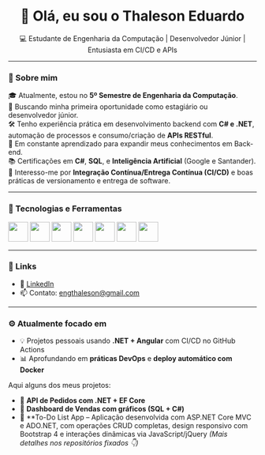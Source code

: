 <h1 align="center">👋 Olá, eu sou o Thaleson Eduardo</h1>
<p align="center">💻 Estudante de Engenharia da Computação | Desenvolvedor Júnior | Entusiasta em CI/CD e APIs</p>

---

### 🧠 Sobre mim

🎓 Atualmente, estou no **5º Semestre de Engenharia da Computação**.<br>
💼 Buscando minha primeira oportunidade como estagiário ou desenvolvedor júnior.<br>
🛠️ Tenho experiência prática em desenvolvimento backend com **C# e .NET**, automação de processos e consumo/criação de **APIs RESTful**.<br>
🚀 Em constante aprendizado para expandir meus conhecimentos em Back-end.<br>
📚 Certificações em **C#**, **SQL**, e **Inteligência Artificial** (Google e Santander).<br>
🔄 Interesso-me por **Integração Contínua/Entrega Contínua (CI/CD)** e boas práticas de versionamento e entrega de software.

---

### 🧰 Tecnologias e Ferramentas

<p align="left">
  <img src="https://cdn.jsdelivr.net/gh/devicons/devicon/icons/csharp/csharp-original.svg" width="40" />
  <img src="https://cdn.jsdelivr.net/gh/devicons/devicon/icons/dotnetcore/dotnetcore-original.svg" width="40" />
  <img src="https://cdn.jsdelivr.net/gh/devicons/devicon/icons/javascript/javascript-original.svg" width="40" />
  <img src="https://cdn.jsdelivr.net/gh/devicons/devicon/icons/angularjs/angularjs-original.svg" width="40" />
  <img src="https://cdn.jsdelivr.net/gh/devicons/devicon/icons/postgresql/postgresql-original.svg" width="40" />
    <img src="https://cdn.jsdelivr.net/gh/devicons/devicon/icons/git/git-original.svg" width="40" />
  <img src="https://cdn.jsdelivr.net/gh/devicons/devicon/icons/github/github-original.svg" width="40" />
   
 </p>

---

### 🔗 Links

- 💼 [LinkedIn](https://www.linkedin.com/in/thaleson-eduardo-0530a9341/)
- 📫 Contato: engthaleson@gmail.com

---

### ⚙️ Atualmente focado em

- 💡 Projetos pessoais usando **.NET + Angular** com CI/CD no GitHub Actions
- 📊 Aprofundando em **práticas DevOps** e **deploy automático com Docker**


Aqui alguns dos meus projetos:

- 🔹 **API de Pedidos com .NET + EF Core**
- 🔹 **Dashboard de Vendas com gráficos (SQL + C#)**
- 🔹 **To-Do List App – Aplicação desenvolvida com ASP.NET Core MVC e ADO.NET, com operações CRUD completas, design responsivo com Bootstrap 4 e interações dinâmicas via JavaScript/jQuery
*(Mais detalhes nos repositórios fixados 👇)*


